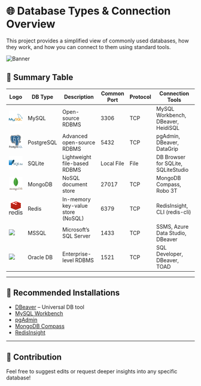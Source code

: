 # 🌐 Database Types & Connection Overview

This project provides a simplified view of commonly used databases, how they work, and how you can connect to them using standard tools.

![Banner](https://miro.medium.com/v2/resize:fit:1400/1*zpnzhqvvazmJpJLkHB3VcQ.gif)


## 📘 Summary Table

| Logo | DB Type    | Description                          | Common Port | Protocol | Connection Tools                     |
|------|------------|--------------------------------------|-------------|----------|--------------------------------------|
| <img src="https://raw.githubusercontent.com/devicons/devicon/master/icons/mysql/mysql-original-wordmark.svg" width="80"/> | MySQL      | Open-source RDBMS                    | 3306        | TCP      | MySQL Workbench, DBeaver, HeidiSQL  |
| <img src="https://raw.githubusercontent.com/devicons/devicon/master/icons/postgresql/postgresql-original-wordmark.svg" width="80"/> | PostgreSQL | Advanced open-source RDBMS           | 5432        | TCP      | pgAdmin, DBeaver, DataGrip          |
| <img src="https://raw.githubusercontent.com/devicons/devicon/master/icons/sqlite/sqlite-original-wordmark.svg" width="80"/> | SQLite     | Lightweight file-based RDBMS         | Local File  | File     | DB Browser for SQLite, SQLiteStudio |
| <img src="https://raw.githubusercontent.com/devicons/devicon/master/icons/mongodb/mongodb-original-wordmark.svg" width="80"/> | MongoDB    | NoSQL document store                 | 27017       | TCP      | MongoDB Compass, Robo 3T            |
| <img src="https://raw.githubusercontent.com/devicons/devicon/master/icons/redis/redis-original-wordmark.svg" width="80"/> | Redis      | In-memory key-value store (NoSQL)    | 6379        | TCP      | RedisInsight, CLI (redis-cli)       |
| <img src="https://upload.wikimedia.org/wikipedia/commons/8/87/Sql_data_base_with_logo.png" width="80"/> | MSSQL      | Microsoft’s SQL Server               | 1433        | TCP      | SSMS, Azure Data Studio, DBeaver    |
| <img src="https://upload.wikimedia.org/wikipedia/commons/5/50/Oracle_logo.svg" width="80"/> | Oracle DB  | Enterprise-level RDBMS               | 1521        | TCP      | SQL Developer, DBeaver, TOAD        |

---


## 📂 Recommended Installations

- [DBeaver](https://dbeaver.io/) – Universal DB tool
- [MySQL Workbench](https://www.mysql.com/products/workbench/)
- [pgAdmin](https://www.pgadmin.org/)
- [MongoDB Compass](https://www.mongodb.com/products/compass)
- [RedisInsight](https://redis.com/redis-enterprise/redis-insight/)

---

## 🙌 Contribution

Feel free to suggest edits or request deeper insights into any specific database!

